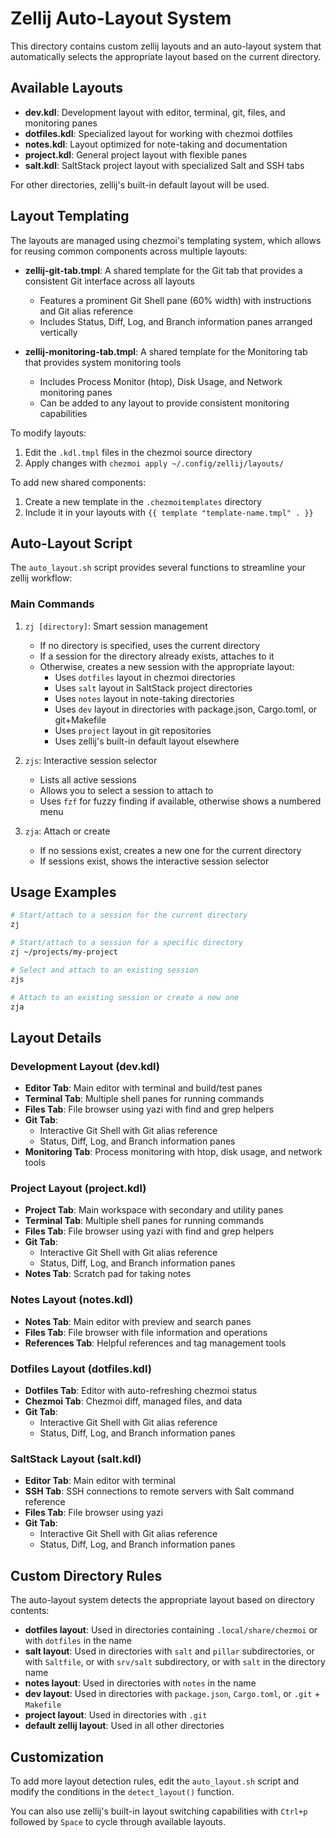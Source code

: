 # Zellij Auto-Layout System

This directory contains custom zellij layouts and an auto-layout system that automatically selects the appropriate layout based on the current directory.

## Available Layouts

- **dev.kdl**: Development layout with editor, terminal, git, files, and monitoring panes
- **dotfiles.kdl**: Specialized layout for working with chezmoi dotfiles
- **notes.kdl**: Layout optimized for note-taking and documentation
- **project.kdl**: General project layout with flexible panes
- **salt.kdl**: SaltStack project layout with specialized Salt and SSH tabs

For other directories, zellij's built-in default layout will be used.

## Layout Templating

The layouts are managed using chezmoi's templating system, which allows for reusing common components across multiple layouts:

- **zellij-git-tab.tmpl**: A shared template for the Git tab that provides a consistent Git interface across all layouts
  - Features a prominent Git Shell pane (60% width) with instructions and Git alias reference
  - Includes Status, Diff, Log, and Branch information panes arranged vertically

- **zellij-monitoring-tab.tmpl**: A shared template for the Monitoring tab that provides system monitoring tools
  - Includes Process Monitor (htop), Disk Usage, and Network monitoring panes
  - Can be added to any layout to provide consistent monitoring capabilities

To modify layouts:

1. Edit the `.kdl.tmpl` files in the chezmoi source directory
2. Apply changes with `chezmoi apply ~/.config/zellij/layouts/`

To add new shared components:

1. Create a new template in the `.chezmoitemplates` directory
2. Include it in your layouts with `{{ template "template-name.tmpl" . }}`

## Auto-Layout Script

The `auto_layout.sh` script provides several functions to streamline your zellij workflow:

### Main Commands

1. `zj [directory]`: Smart session management
   - If no directory is specified, uses the current directory
   - If a session for the directory already exists, attaches to it
   - Otherwise, creates a new session with the appropriate layout:
     - Uses `dotfiles` layout in chezmoi directories
     - Uses `salt` layout in SaltStack project directories
     - Uses `notes` layout in note-taking directories
     - Uses `dev` layout in directories with package.json, Cargo.toml, or git+Makefile
     - Uses `project` layout in git repositories
     - Uses zellij's built-in default layout elsewhere

2. `zjs`: Interactive session selector
   - Lists all active sessions
   - Allows you to select a session to attach to
   - Uses `fzf` for fuzzy finding if available, otherwise shows a numbered menu

3. `zja`: Attach or create
   - If no sessions exist, creates a new one for the current directory
   - If sessions exist, shows the interactive session selector

## Usage Examples

```bash
# Start/attach to a session for the current directory
zj

# Start/attach to a session for a specific directory
zj ~/projects/my-project

# Select and attach to an existing session
zjs

# Attach to an existing session or create a new one
zja
```

## Layout Details

### Development Layout (dev.kdl)

- **Editor Tab**: Main editor with terminal and build/test panes
- **Terminal Tab**: Multiple shell panes for running commands
- **Files Tab**: File browser using yazi with find and grep helpers
- **Git Tab**:
  - Interactive Git Shell with Git alias reference
  - Status, Diff, Log, and Branch information panes
- **Monitoring Tab**: Process monitoring with htop, disk usage, and network tools

### Project Layout (project.kdl)

- **Project Tab**: Main workspace with secondary and utility panes
- **Terminal Tab**: Multiple shell panes for running commands
- **Files Tab**: File browser using yazi with find and grep helpers
- **Git Tab**:
  - Interactive Git Shell with Git alias reference
  - Status, Diff, Log, and Branch information panes
- **Notes Tab**: Scratch pad for taking notes

### Notes Layout (notes.kdl)

- **Notes Tab**: Main editor with preview and search panes  
- **Files Tab**: File browser with file information and operations
- **References Tab**: Helpful references and tag management tools

### Dotfiles Layout (dotfiles.kdl)

- **Dotfiles Tab**: Editor with auto-refreshing chezmoi status
- **Chezmoi Tab**: Chezmoi diff, managed files, and data
- **Git Tab**:
  - Interactive Git Shell with Git alias reference
  - Status, Diff, Log, and Branch information panes

### SaltStack Layout (salt.kdl)

- **Editor Tab**: Main editor with terminal
- **SSH Tab**: SSH connections to remote servers with Salt command reference
- **Files Tab**: File browser using yazi
- **Git Tab**:
  - Interactive Git Shell with Git alias reference
  - Status, Diff, Log, and Branch information panes

## Custom Directory Rules

The auto-layout system detects the appropriate layout based on directory contents:

- **dotfiles layout**: Used in directories containing `.local/share/chezmoi` or with `dotfiles` in the name
- **salt layout**: Used in directories with `salt` and `pillar` subdirectories, or with `Saltfile`, or with `srv/salt` subdirectory, or with `salt` in the directory name
- **notes layout**: Used in directories with `notes` in the name
- **dev layout**: Used in directories with `package.json`, `Cargo.toml`, or `.git` + `Makefile`
- **project layout**: Used in directories with `.git`
- **default zellij layout**: Used in all other directories

## Customization

To add more layout detection rules, edit the `auto_layout.sh` script and modify the conditions in the `detect_layout()` function.

You can also use zellij's built-in layout switching capabilities with `Ctrl+p` followed by `Space` to cycle through available layouts.
